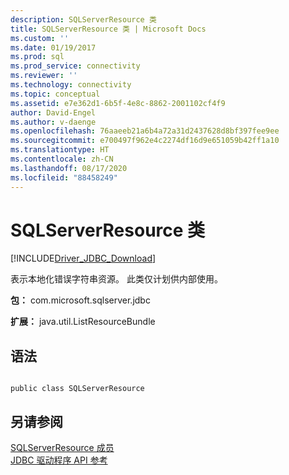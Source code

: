 ```yaml
---
description: SQLServerResource 类
title: SQLServerResource 类 | Microsoft Docs
ms.custom: ''
ms.date: 01/19/2017
ms.prod: sql
ms.prod_service: connectivity
ms.reviewer: ''
ms.technology: connectivity
ms.topic: conceptual
ms.assetid: e7e362d1-6b5f-4e8c-8862-2001102cf4f9
author: David-Engel
ms.author: v-daenge
ms.openlocfilehash: 76aaeeb21a6b4a72a31d2437628d8bf397fee9ee
ms.sourcegitcommit: e700497f962e4c2274df16d9e651059b42ff1a10
ms.translationtype: HT
ms.contentlocale: zh-CN
ms.lasthandoff: 08/17/2020
ms.locfileid: "88458249"
---
```

# <a name="sqlserverresource-class"></a>SQLServerResource 类
[!INCLUDE[Driver_JDBC_Download](../../../includes/driver_jdbc_download.md)]

  表示本地化错误字符串资源。 此类仅计划供内部使用。  
  
 **包：** com.microsoft.sqlserver.jdbc  
  
 **扩展：** java.util.ListResourceBundle  
  
## <a name="syntax"></a>语法  
  
```  
  
public class SQLServerResource  
```  
  
## <a name="see-also"></a>另请参阅  
 [SQLServerResource 成员](../../../connect/jdbc/reference/sqlserverresource-members.md)   
 [JDBC 驱动程序 API 参考](../../../connect/jdbc/reference/jdbc-driver-api-reference.md)  
  
  
